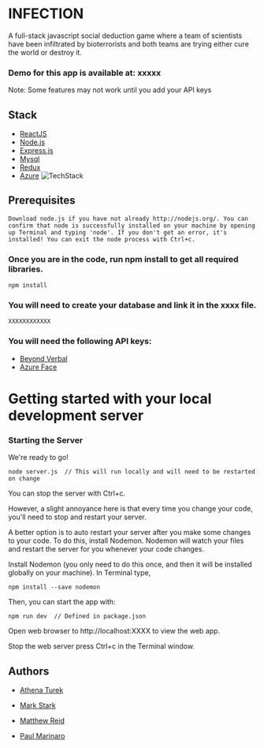# INFECTION

A full-stack javascript social deduction game where a team of scientists have been infiltrated by bioterrorists and both teams are trying either cure the world or destroy it. 

### Demo for this app is available at: xxxxx

Note: Some features may not work until you add your API keys

## Stack 
* [ReactJS](https://reactjs.org)
* [Node.js](http://nodejs.org/)
* [Express.js](http://expressjs.com/)
* [Mysql](https://www.mysql.com/)
* [Redux](https://redux.js.org/)
* [Azure](https://azure.microsoft.com/en-us/services/)
![TechStack](https://image.ibb.co/g2MkT9/stack.png)

## Prerequisites  

```
Download node.js if you have not already http://nodejs.org/. You can confirm that node is successfully installed on your machine by opening up Terminal and typing 'node'. If you don't get an error, it's installed! You can exit the node process with Ctrl+c.
```

### Once you are in the code, run npm install to get all required libraries.
```
npm install
```
### You will need to create your database and link it in the xxxx file. 
```
XXXXXXXXXXXX
```
### You will need the following API keys:

  * [Beyond Verbal](http://www.beyondverbal.com/)
  * [Azure Face](https://azure.microsoft.com/en-us/services/cognitive-services/face/)

# Getting started with your local development server  

### Starting the Server

We're ready to go! 
```
node server.js  // This will run locally and will need to be restarted on change
```
You can stop the server with Ctrl+c.

However, a slight annoyance here is that every time you change your code, you'll need to stop and restart your server.


A better option is to auto restart your server after you make some changes to your code. To do this, install Nodemon. Nodemon will watch your files and restart the server for you whenever your code changes.

Install Nodemon (you only need to do this once, and then it will be installed globally on your machine). In Terminal type,
```
npm install --save nodemon
```
Then, you can start the app with:
```
npm run dev  // Defined in package.json
```
Open web browser to http://localhost:XXXX to view the web app.

Stop the web server press Ctrl+c in the Terminal window.

## Authors


* [Athena Turek](https://github.com/athenaturek)

* [Mark Stark](https://github.com/markstarkart)

* [Matthew Reid](https://github.com/MatthewCReid)

* [Paul Marinaro](https://github.com/PaulMarinaro)
